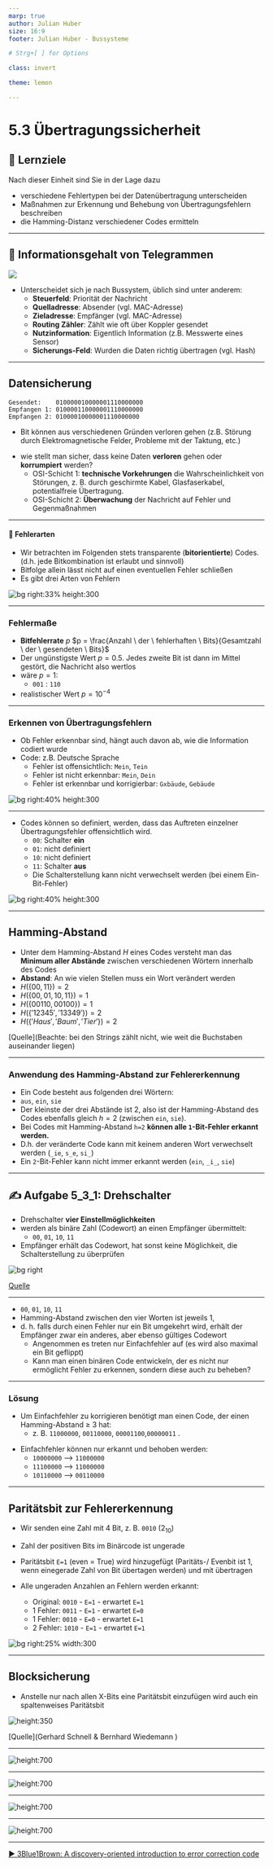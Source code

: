 ```yaml
---
marp: true
author: Julian Huber
size: 16:9
footer: Julian Huber - Bussysteme

# Strg+[ ] for Options

class: invert

theme: lemon

---
```


<style>
img[alt~="center"] {
  display: block;
  margin: 0 auto;
}
</style>

# 5.3 Übertragungssicherheit

## 🎯 Lernziele

Nach dieser Einheit sind Sie in der Lage dazu
* verschiedene Fehlertypen bei der Datenübertragung unterscheiden
* Maßnahmen zur Erkennung und Behebung von Übertragungsfehlern beschreiben
* die Hamming-Distanz verschiedener Codes ermitteln



---

## 🧠 Informationsgehalt von Telegrammen

![](images/2022-05-10-13_47_26-Window.webp)

* Unterscheidet sich je nach Bussystem, üblich sind unter anderem:
  * **Steuerfeld**: Priorität der Nachricht
  * **Quelladresse**: Absender (vgl. MAC-Adresse)
  * **Zieladresse**: Empfänger (vgl. MAC-Adresse)
  * **Routing Zähler**: Zählt wie oft über Koppler gesendet
  * **Nutzinformation**: Eigentlich Information (z.B. Messwerte eines Sensor)
  * **Sicherungs-Feld**: Wurden die Daten richtig übertragen (vgl. Hash)

---

## Datensicherung

```
Gesendet:    010000010000001110000000
Empfangen 1: 010000110000001110000000
Empfangen 2: 01000010000001110000000
```
- Bit können aus verschiedenen Gründen verloren gehen (z.B. Störung durch Elektromagnetische Felder, Probleme mit der Taktung, etc.)
* wie stellt man sicher, dass keine Daten **verloren** gehen 
oder **korrumpiert** werden?
  * OSI-Schicht 1: **technische Vorkehrungen** die Wahrscheinlichkeit von Störungen, z. B. durch geschirmte Kabel, Glasfaserkabel, potentialfreie Übertragung.
  * OSI-Schicht 2: **Überwachung** der Nachricht auf Fehler und Gegenmaßnahmen

---

#### 🧠 Fehlerarten

- Wir betrachten im Folgenden stets transparente (**bitorientierte**) Codes. (d.h. jede Bitkombination ist erlaubt und sinnvoll)
- Bitfolge allein lässt nicht auf einen eventuellen Fehler schließen
- Es gibt drei Arten von Fehlern 


![bg right:33% height:300](images/Fehlertypen.svg)


---

### Fehlermaße

* **Bitfehlerrate** $p$
  $p = \frac{Anzahl \ der \ fehlerhaften \ Bits}{Gesamtzahl \ der \ gesendeten \ Bits}$
* Der ungünstigste Wert $p = 0.5$. 
Jedes zweite Bit ist dann im Mittel gestört, die Nachricht also wertlos
* wäre $p=1$: 
  * ```001``` : ```110```
* realistischer Wert $p = 10^{-4}$

---


### Erkennen von Übertragungsfehlern

* Ob Fehler erkennbar sind, hängt auch davon ab, wie die Information codiert wurde
* Code: z.B. Deutsche Sprache
  * Fehler ist offensichtlich: ```Mein```, ```Tein```
  * Fehler ist nicht erkennbar: ```Mein```, ```Dein```
  * Fehler ist erkennbar und korrigierbar: ```Gxbäude```, ```Gebäude```

![bg right:40% height:300](images/Fehlertypen.svg)

---

* Codes können so definiert, werden, dass das Auftreten einzelner Übertragungsfehler offensichtlich wird.
  * ```00```: Schalter **ein**
  * ```01```: nicht definiert
  * ```10```: nicht definiert  
  * ```11```: Schalter **aus**
  * Die Schalterstellung kann nicht verwechselt werden (bei einem Ein-Bit-Fehler) 

![bg right:40% height:300](images/Fehlertypen.svg)

--- 

## Hamming-Abstand

* Unter dem Hamming-Abstand $H$ eines Codes versteht man das **Minimum aller Abstände** zwischen verschiedenen Wörtern innerhalb des Codes
* **Abstand**: An wie vielen Stellen muss ein Wort verändert werden
* $H(\{ 00,11\})=2$
* $H(\{ 00,01,10,11\})=1$
* $H(\{ 00110,00100\})=1$
* $H(\{ '12345','13349'\})=2$
* $H(\{ 'Haus','Baum', 'Tier'\})=2$

[Quelle](Beachte: bei den Strings zählt nicht, wie weit die Buchstaben auseinander liegen)
 
---

### Anwendung des Hamming-Abstand zur Fehlererkennung


* Ein Code besteht aus folgenden drei Wörtern:
* ```aus```, ```ein```, `sie`
* Der kleinste der drei Abstände ist 2, also ist der Hamming-Abstand des Codes ebenfalls gleich $h=2$ (zwischen ```ein```, `sie`).
* Bei Codes mit Hamming-Abstand ```h=2``` **können alle ```1```-Bit-Fehler erkannt werden.** 
* D.h. der veränderte Code kann mit keinem anderen Wort verwechselt werden (`_ie`, `s_e`, `si_`)
* Ein  ```2```-Bit-Fehler kann nicht immer erkannt werden  (`ein`, `_i_`, `sie`)


---

## ✍️ Aufgabe 5_3_1: Drehschalter 

* Drehschalter **vier Einstellmöglichkeiten**
* werden als binäre Zahl (Codewort) an einen Empfänger übermittelt:  
  - ```00```, ```01```, ```10```, ```11```
* Empfänger erhält das Codewort, hat sonst keine Möglichkeit, die Schalterstellung zu überprüfen

![bg right](images/Drehschalter.png)

[Quelle](https://at.rs-online.com/web/p/nockenschalter/2212822)

---

* ```00```, ```01```, ```10```, ```11```
* Hamming-Abstand zwischen den vier Worten ist jeweils 1, 
* d. h. falls durch einen Fehler nur ein Bit umgekehrt wird, erhält der Empfänger zwar ein anderes, aber ebenso gültiges Codewort
  * Angenommen es treten nur Einfachfehler auf (es wird also maximal ein Bit geflippt)
  * Kann man einen binären Code entwickeln, der es nicht nur ermöglicht Fehler zu erkennen, sondern diese auch zu beheben?


---

### Lösung

- Um Einfachfehler zu korrigieren benötigt man einen Code, der einen Hamming-Abstand ≥ 3 hat: 
  * z. B. ```11000000```, ```00110000```, `00001100`,`00000011` .
* Einfachfehler können nur erkannt und behoben werden:
  * `10000000` --> `11000000`
  * `11100000` --> `11000000`
  * `10110000` --> `00110000`


---

## Paritätsbit zur Fehlererkennung

<!-- class: white -->

* Wir senden eine Zahl mit 4 Bit, z. B. ```0010``` ($2_{10}$)
* Zahl der positiven Bits im Binärcode ist ungerade 
* Paritätsbit ```E=1``` (even = True) wird hinzugefügt (Paritäts-/ Evenbit ist 1, wenn einegerade Zahl von Bit übertagen werden)
und mit übertragen

* Alle ungeraden Anzahlen an Fehlern werden erkannt:
  * Original:   ```0010``` - ```E=1``` - erwartet ```E=1```
  * 1 Fehler:   ```0011``` - ```E=1``` - erwartet ```E=0```
  * 1 Fehler:   ```0010``` - ```E=0``` - erwartet ```E=1```
  * 2 Fehler:   ```1010``` - ```E=1``` - erwartet ```E=1```

![bg right:25% width:300](images/800px-Code_Even_dualergaenzt.svg.png)


---

## Blocksicherung

- Anstelle nur nach allen X-Bits eine Paritätsbit einzufügen wird auch ein spaltenweises Paritätsbit 

![height:350](images/Blocksicherung.png)

[Quelle](Gerhard Schnell & Bernhard Wiedemann )

---

![height:700](images/BeispielBlocksicherung/Folie1.JPG)

---

![height:700](images/BeispielBlocksicherung/Folie2.JPG)

---

![height:700](images/BeispielBlocksicherung/Folie3.JPG)

---

![height:700](images/BeispielBlocksicherung/Folie4.JPG)


---

[▶️ 3Blue1Brown: A discovery-oriented introduction to error correction code](https://www.youtube.com/watch?v=X8jsijhllIA)